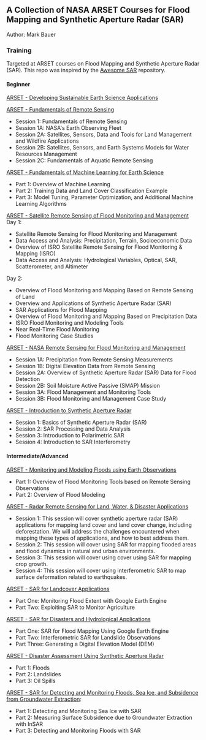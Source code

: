 ## A Collection of NASA ARSET Courses for Flood Mapping and Synthetic Aperture Radar (SAR)
Author: Mark Bauer

### Training
Targeted at ARSET courses on Flood Mapping and Synthetic Aperture Radar (SAR). This repo was inspired by the [Awesome SAR](https://github.com/RadarCODE/awesome-sar) repository.

#### Beginner
[ARSET - Developing Sustainable Earth Science Applications](https://appliedsciences.nasa.gov/get-involved/training/english/arset-developing-sustainable-earth-science-applications)

[ARSET - Fundamentals of Remote Sensing](https://appliedsciences.nasa.gov/get-involved/training/english/arset-fundamentals-remote-sensing)
- Session 1: Fundamentals of Remote Sensing
- Session 1A: NASA's Earth Observing Fleet
- Session 2A: Satellites, Sensors, Data and Tools for Land Management and Wildfire Applications
- Session 2B: Satellites, Sensors, and Earth Systems Models for Water Resources Management
- Session 2C: Fundamentals of Aquatic Remote Sensing

[ARSET - Fundamentals of Machine Learning for Earth Science](https://appliedsciences.nasa.gov/get-involved/training/english/arset-fundamentals-machine-learning-earth-science)
- Part 1: Overview of Machine Learning
- Part 2: Training Data and Land Cover Classification Example
- Part 3: Model Tuning, Parameter Optimization, and Additional Machine Learning Algorithms

[ARSET - Satellite Remote Sensing of Flood Monitoring and Management](https://appliedsciences.nasa.gov/get-involved/training/english/arset-satellite-remote-sensing-flood-monitoring-and-management)  
Day 1:  
- Satellite Remote Sensing for Flood Monitoring and Management
- Data Access and Analysis: Precipitation, Terrain, Socioeconomic Data
- Overview of ISRO Satellite Remote Sensing for Flood Monitoring & Mapping (ISRO)
- Data Access and Analysis: Hydrological Variables, Optical, SAR, Scatterometer, and Altimeter  

Day 2:  
- Overview of Flood Monitoring and Mapping Based on Remote Sensing of Land 
- Overview and Applications of Synthetic Aperture Radar (SAR)
- SAR Applications for Flood Mapping
- Overview of Flood Monitoring and Mapping Based on Precipitation Data
- ISRO Flood Monitoring and Modeling Tools
- Near Real-Time Flood Monitoring
- Flood Monitoring Case Studies

[ARSET - NASA Remote Sensing for Flood Monitoring and Management](https://appliedsciences.nasa.gov/get-involved/training/english/arset-nasa-remote-sensing-flood-monitoring-and-management)
- Session 1A: Precipitation from Remote Sensing Measurements
- Session 1B: Digital Elevation Data from Remote Sensing
- Session 2A: Overview of Synthetic Aperture Radar (SAR) Data for Flood Detection
- Session 2B: Soil Moisture Active Passive (SMAP) Mission
- Session 3A: Flood Management and Monitoring Tools
- Session 3B: Flood Monitoring and Management Case Study

[ARSET - Introduction to Synthetic Aperture Radar](https://appliedsciences.nasa.gov/get-involved/training/english/arset-introduction-synthetic-aperture-radar)
- Session 1: Basics of Synthetic Aperture Radar (SAR)
- Session 2: SAR Processing and Data Analysis
- Session 3: Introduction to Polarimetric SAR
- Session 4: Introduction to SAR Interferometry

#### Intermediate/Advanced
[ARSET - Monitoring and Modeling Floods using Earth Observations](https://appliedsciences.nasa.gov/get-involved/training/english/arset-monitoring-and-modeling-floods-using-earth-observations)
- Part 1: Overview of Flood Monitoring Tools based on Remote Sensing Observations
- Part 2: Overview of Flood Modeling

[ARSET - Radar Remote Sensing for Land, Water, & Disaster Applications](https://appliedsciences.nasa.gov/get-involved/training/english/arset-radar-remote-sensing-land-water-disaster-applications)
- Session 1: This session will cover synthetic aperture radar (SAR) applications for mapping land cover and land cover change, including deforestation. We will address the challenges encountered when mapping these types of applications, and how to best address them. 
- Session 2: This session will cover using SAR for mapping flooded areas and flood dynamics in natural and urban environments. 
- Session 3: This session will cover using cover using SAR for mapping crop growth.
- Session 4: This session will cover using interferometric SAR to map surface deformation related to earthquakes.

[ARSET - SAR for Landcover Applications](https://appliedsciences.nasa.gov/get-involved/training/english/arset-sar-landcover-applications)
- Part One: Monitoring Flood Extent with Google Earth Engine
- Part Two: Exploiting SAR to Monitor Agriculture

[ARSET - SAR for Disasters and Hydrological Applications](https://appliedsciences.nasa.gov/get-involved/training/english/arset-sar-disasters-and-hydrological-applications)
- Part One: SAR for Flood Mapping Using Google Earth Engine
- Part Two: Interferometric SAR for Landslide Observations
- Part Three: Generating a Digital Elevation Model (DEM)

[ARSET - Disaster Assessment Using Synthetic Aperture Radar](https://appliedsciences.nasa.gov/get-involved/training/english/arset-disaster-assessment-using-synthetic-aperture-radar)
- Part 1: Floods
- Part 2: Landslides
- Part 3: Oil Spills

[ARSET - SAR for Detecting and Monitoring Floods, Sea Ice, and Subsidence from Groundwater Extraction](https://appliedsciences.nasa.gov/get-involved/training/english/arset-sar-detecting-and-monitoring-floods-sea-ice-and-subsidence):
- Part 1: Detecting and Monitoring Sea Ice with SAR
- Part 2: Measuring Surface Subsidence due to Groundwater Extraction with InSAR
- Part 3: Detecting and Monitoring Floods with SAR

